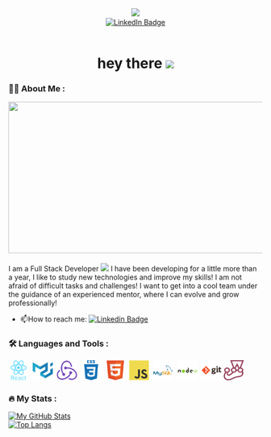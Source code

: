 <div id="header" align="center">
  <img src="https://media0.giphy.com/media/XjlNyeZp5lDri/200.webp?cid=ecf05e47oa6js8kaytscnpfw1j5e57ofmmmvci64br5xi4b0&rid=200.webp&ct=g" width="200"/>
</div>


<div id="badges" align="center">
  <a href="https://www.linkedin.com/in/pavel-cherednichenkop-80801294/">
    <img src="https://img.shields.io/badge/LinkedIn-blue?style=for-the-badge&logo=linkedin&logoColor=white" alt="LinkedIn Badge"/>
  </a>
</div>
<div align="center" >
<img src="https://komarev.com/ghpvc/?username=Pasha-Che&style=flat-square&color=blue" alt=""/>
</div>
<h1 align=center >
  hey there
  <img src="https://media.giphy.com/media/hvRJCLFzcasrR4ia7z/giphy.gif" width="30px"/>
</h1>

### :man_technologist: About Me :
<div align="center">
  <img src="https://media.giphy.com/media/dWesBcTLavkZuG35MI/giphy.gif" width="600" height="300"/>
</div>
<br/>
I am a Full Stack Developer <img src="https://media.giphy.com/media/WUlplcMpOCEmTGBtBW/giphy.gif" width="30">
I have been developing for a little more than a year, I like to study new technologies and improve my skills! I am not afraid of difficult tasks and challenges! I want to get into a cool team under the guidance of an experienced mentor, where I can evolve and grow professionally!

- :mailbox:How to reach me: [![Linkedin Badge](https://img.shields.io/badge/-PashaChe-blue?style=flat&logo=Linkedin&logoColor=white)](https://www.linkedin.com/in/pavel-cherednichenkop-80801294/)

### :hammer_and_wrench: Languages and Tools :
<div>
  <img src="https://github.com/devicons/devicon/blob/master/icons/react/react-original-wordmark.svg" title="React" alt="React" width="40" height="40"/>&nbsp;
  <img src="https://github.com/devicons/devicon/blob/master/icons/materialui/materialui-original.svg" title="Material UI" alt="Material UI" width="40" height="40"/>&nbsp;
  <img src="https://github.com/devicons/devicon/blob/master/icons/redux/redux-original.svg" title="Redux" alt="Redux " width="40" height="40"/>&nbsp;
  <img src="https://github.com/devicons/devicon/blob/master/icons/css3/css3-plain-wordmark.svg"  title="CSS3" alt="CSS" width="40" height="40"/>&nbsp;
  <img src="https://github.com/devicons/devicon/blob/master/icons/html5/html5-original.svg" title="HTML5" alt="HTML" width="40" height="40"/>&nbsp;
  <img src="https://github.com/devicons/devicon/blob/master/icons/javascript/javascript-original.svg" title="JavaScript" alt="JavaScript" width="40" height="40"/>&nbsp;
  <img src="https://github.com/devicons/devicon/blob/master/icons/mysql/mysql-original-wordmark.svg" title="MySQL"  alt="MySQL" width="40" height="40"/>&nbsp;
  <img src="https://github.com/devicons/devicon/blob/master/icons/nodejs/nodejs-original-wordmark.svg" title="NodeJS" alt="NodeJS" width="40" height="40"/>&nbsp;
  <img src="https://github.com/devicons/devicon/blob/master/icons/git/git-original-wordmark.svg" title="Git" **alt="Git" width="40" height="40"/>
    <img src="https://github.com/devicons/devicon/blob/master/icons/jest/jest-plain.svg" title="Git" **alt="Git" width="40" height="40"/>
</div>

### :fire: My Stats :
[![My GitHub Stats](https://github-readme-stats.vercel.app/api/?username=Pasha-Che&count_private=true&theme=tokyonight&showicons=true)]()
<br/>
[![Top Langs](https://github-readme-stats.vercel.app/api/top-langs/?username=Pasha-Che&layout=compact&theme=vision-friendly-dark)](https://github.com/anuraghazra/github-readme-stats)
